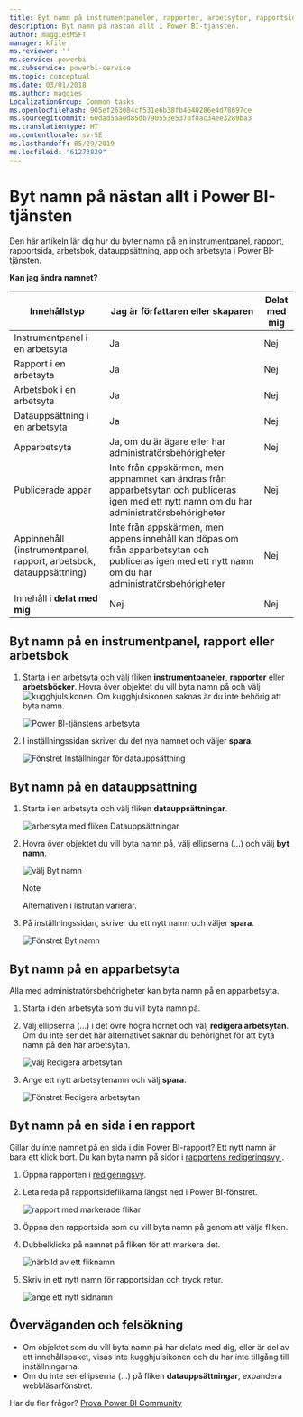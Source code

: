 ```yaml
---
title: Byt namn på instrumentpaneler, rapporter, arbetsytor, rapportsidor datauppsättningar
description: Byt namn på nästan allt i Power BI-tjänsten.
author: maggiesMSFT
manager: kfile
ms.reviewer: ''
ms.service: powerbi
ms.subservice: powerbi-service
ms.topic: conceptual
ms.date: 03/01/2018
ms.author: maggies
LocalizationGroup: Common tasks
ms.openlocfilehash: 905ef263084cf531e6b38fb4640286e4d78697ce
ms.sourcegitcommit: 60dad5aa0d85db790553e537bf8ac34ee3289ba3
ms.translationtype: HT
ms.contentlocale: sv-SE
ms.lasthandoff: 05/29/2019
ms.locfileid: "61273829"
---
```

# <a name="rename-almost-anything-in-power-bi-service"></a>Byt namn på nästan allt i Power BI-tjänsten
Den här artikeln lär dig hur du byter namn på en instrumentpanel, rapport, rapportsida, arbetsbok, datauppsättning, app och arbetsyta i Power BI-tjänsten.

**Kan jag ändra namnet?**

| Innehållstyp | Jag är författaren eller skaparen | Delat med mig |
| --- | --- | --- |
| Instrumentpanel i en arbetsyta |Ja |Nej |
| Rapport i en arbetsyta |Ja |Nej |
| Arbetsbok i en arbetsyta |Ja |Nej |
| Datauppsättning i en arbetsyta |Ja |Nej |
| Apparbetsyta |Ja, om du är ägare eller har administratörsbehörigheter |Nej |
| Publicerade appar |Inte från appskärmen, men appnamnet kan ändras från apparbetsytan och publiceras igen med ett nytt namn om du har administratörsbehörigheter |Nej |
| Appinnehåll (instrumentpanel, rapport, arbetsbok, datauppsättning) |Inte från appskärmen, men appens innehåll kan döpas om från apparbetsytan och publiceras igen med ett nytt namn om du har administratörsbehörigheter |Nej |
| Innehåll i **delat med mig** |Nej |Nej |

## <a name="rename-a-dashboard-report-or-workbook"></a>Byt namn på en instrumentpanel, rapport eller arbetsbok
1. Starta i en arbetsyta och välj fliken **instrumentpaneler**, **rapporter** eller **arbetsböcker**. Hovra över objektet du vill byta namn på och välj ![kugghjulsikonen](media/service-rename/powerbi-cog-icon.png). Om kugghjulsikonen saknas är du inte behörig att byta namn.
   
   ![Power BI-tjänstens arbetsyta](media/service-rename/power-bi-workspace-dashboards.png)
2. I inställningssidan skriver du det nya namnet och väljer **spara**.
   
   ![Fönstret Inställningar för datauppsättning](media/service-rename/power-bi-rename-dashboard2.png)

## <a name="rename-a-dataset"></a>Byt namn på en datauppsättning
1. Starta i en arbetsyta och välj fliken **datauppsättningar**.
   
   ![arbetsyta med fliken Datauppsättningar](media/service-rename/power-bi-ellipses.png)
2. Hovra över objektet du vill byta namn på, välj ellipserna (...) och välj **byt namn**.  
   
      ![välj Byt namn](media/service-rename/power-bi-rename-datasets.png)
   
   > [!NOTE]
   > Alternativen i listrutan varierar.
   > 
   > 
3. På inställningssidan, skriver du ett nytt namn och väljer **spara**.
   
     ![Fönstret Byt namn](media/service-rename/power-bi-rename.png)

## <a name="rename-an-app-workspace"></a>Byt namn på en apparbetsyta
Alla med administratörsbehörigheter kan byta namn på en apparbetsyta.

1. Starta i den arbetsyta som du vill byta namn på.
2. Välj ellipserna (...) i det övre högra hörnet och välj **redigera arbetsytan**. Om du inte ser det här alternativet saknar du behörighet för att byta namn på den här arbetsytan. 
   
    ![välj Redigera arbetsytan](media/service-rename/power-bi-edit-workspace.png)
3. Ange ett nytt arbetsytenamn och välj **spara**.
   
   ![Fönstret Redigera arbetsytan](media/service-rename/power-bi-workspace-rename.png)

## <a name="rename-a-page-in-a-report"></a>Byt namn på en sida i en rapport
Gillar du inte namnet på en sida i din Power BI-rapport?  Ett nytt namn är bara ett klick bort. Du kan byta namn på sidor i [rapportens redigeringsvy ](service-interact-with-a-report-in-editing-view.md).

1. Öppna rapporten i [redigeringsvy](consumer/end-user-reading-view.md).
2. Leta reda på rapportsideflikarna längst ned i Power BI-fönstret.
   
    ![rapport med markerade flikar](media/service-rename/report-page-tabs-new.png)
3. Öppna den rapportsida som du vill byta namn på genom att välja fliken.
4. Dubbelklicka på namnet på fliken för att markera det.  
   
    ![närbild av ett fliknamn](media/service-rename/hilite-tab.png)
5. Skriv in ett nytt namn för rapportsidan och tryck retur.
   
    ![ange ett nytt sidnamn](media/service-rename/new-name.png)

## <a name="considerations-and-troubleshooting"></a>Överväganden och felsökning
* Om objektet som du vill byta namn på har delats med dig, eller är del av ett innehållspaket, visas inte kugghjulsikonen och du har inte tillgång till inställningarna.
* Om du inte ser ellipserna (...) på fliken **datauppsättningar**, expandera webbläsarfönstret.

Har du fler frågor? [Prova Power BI Community](http://community.powerbi.com/)


